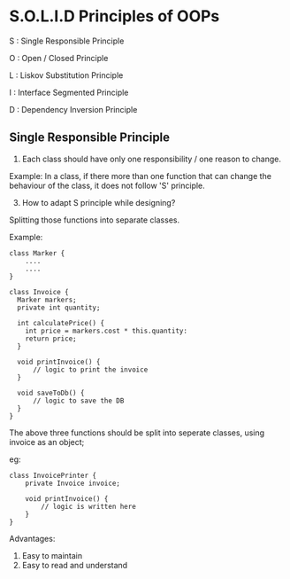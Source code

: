 # S.O.L.I.D Principles of OOPs

S : Single Responsible Principle  

O : Open / Closed Principle  

L : Liskov Substitution Principle  

I : Interface Segmented Principle  

D : Dependency Inversion Principle  

## Single Responsible Principle
1. Each class should have only one responsibility / one reason to change.

Example: In a class, if there more than one function that can change the behaviour of the class, it does not follow 'S' principle.

3. How to adapt S principle while designing?

Splitting those functions into separate classes.

Example: 
```
class Marker {
    ....
    ....
}

class Invoice {
  Marker markers;
  private int quantity;

  int calculatePrice() {
    int price = markers.cost * this.quantity:
    return price;
  }

  void printInvoice() {
      // logic to print the invoice
  }

  void saveToDb() {
      // logic to save the DB
  }
}
```

The above three functions should be split into seperate classes, using invoice as an object;

eg:
```
class InvoicePrinter {
    private Invoice invoice;

    void printInvoice() {
        // logic is written here
    }
}
```
Advantages:
1. Easy to maintain
2. Easy to read and understand
